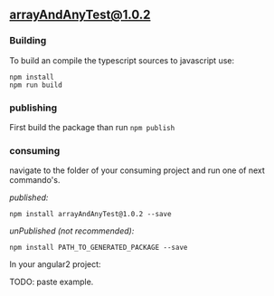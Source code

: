 ## arrayAndAnyTest@1.0.2

### Building

To build an compile the typescript sources to javascript use:
```
npm install
npm run build
```

### publishing

First build the package than run ```npm publish```

### consuming

navigate to the folder of your consuming project and run one of next commando's.

_published:_

```
npm install arrayAndAnyTest@1.0.2 --save
```

_unPublished (not recommended):_

```
npm install PATH_TO_GENERATED_PACKAGE --save
```

In your angular2 project:

TODO: paste example.
